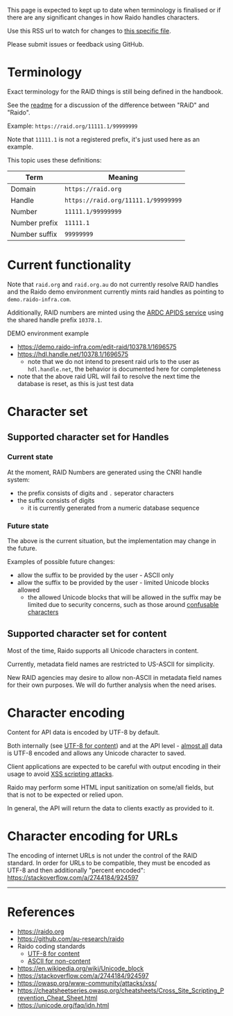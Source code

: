 This page is expected to kept up to date when terminology is finalised or if 
there are any significant changes in how Raido handles characters.

Use this RSS url to watch for changes to 
[this specific file](https://github.com/au-research/raido/commits/main/doc/character-sets-and-encodings.md.atom).


Please submit issues or feedback using GitHub.


# Terminology

Exact terminology for the RAID things is still being defined in the handbook.

See the [readme](../readme.md#raid-vs-raido) for a discussion of the difference
between "RAiD" and "Raido".

Example: `https://raid.org/11111.1/99999999`

Note that `11111.1` is not a registered prefix, it's just used here as an 
example.

This topic uses these definitions:

| Term          | Meaning                             |
|---------------|-------------------------------------|
| Domain        | `https://raid.org`                  |
| Handle        | `https://raid.org/11111.1/99999999` |
| Number        | `11111.1/99999999`                  |
| Number prefix | `11111.1`                           |
| Number suffix | `99999999`                          |


# Current functionality 

Note that `raid.org` and `raid.org.au` do not currently resolve RAID handles 
and the Raido demo environment currently mints raid handles as pointing to 
`demo.raido-infra.com`.

Additionally, RAID numbers are minted using the 
[ARDC APIDS service](https://github.com/au-research/ANDS-Registry-Core) 
using the shared handle prefix `10378.1`. 


DEMO environment example 
* https://demo.raido-infra.com/edit-raid/10378.1/1696575 
* https://hdl.handle.net/10378.1/1696575
  * note that we do not intend to present raid urls to the user as 
  `hdl.handle.net`, the behavior is documented here for completeness 
* note that the above raid URL will fail to resolve the next time the
  database is reset, as this is just test data


# Character set

## Supported character set for Handles

### Current state

At the moment, RAID Numbers are generated using the CNRI handle system:
* the prefix consists of digits and `.` seperator characters
* the suffix consists of digits
  * it is currently generated from a numeric database sequence


### Future state

The above is the current situation, but the implementation may change in the
future.

Examples of possible future changes:
* allow the suffix to be provided by the user - ASCII only
* allow the suffix to be provided by the user - limited Unicode blocks allowed
  * the allowed Unicode blocks that will be allowed in the suffix may be 
    limited due to security concerns, such as those around 
    [confusable characters](https://unicode.org/faq/idn.html#15aa)


## Supported character set for content

Most of the time, Raido supports all Unicode characters in content.

Currently, metadata field names are restricted to US-ASCII for simplicity.

New RAID agencies may desire to allow non-ASCII in metadata field names for
their own purposes.  We will do further analysis when the need arises.


# Character encoding

Content for API data is encoded by UTF-8 by default.

Both internally (see 
[UTF-8 for content](./code/standard.md#utf-8-encoding-for-all-non-ascii-content))
and at the API level - 
[almost all](./code/standard.md#ascii-for-non-content--urls-filenames-) 
data is UTF-8 encoded and allows any Unicode 
character to saved.

Client applications are expected to be careful with output encoding in their 
usage to avoid
[XSS scripting attacks](https://owasp.org/www-community/attacks/xss/).

Raido may perform some HTML input sanitization on some/all fields, but that 
is not to be expected or relied upon.

In general, the API will return the data to clients exactly as provided to it.


# Character encoding for URLs

The encoding of internet URLs is not under the control of the RAID standard.
In order for URLs to be compatible, they must be encoded as UTF-8 and then 
additionally "percent encoded": https://stackoverflow.com/a/2744184/924597


---  

# References 

* https://raido.org
* https://github.com/au-research/raido
* Raido coding standards
  * [UTF-8 for content](./code/standard.md#utf-8-encoding-for-all-non-ascii-content)
  * [ASCII for non-content](./code/standard.md#ascii-for-non-content--urls-filenames-)
* https://en.wikipedia.org/wiki/Unicode_block
* https://stackoverflow.com/a/2744184/924597
* https://owasp.org/www-community/attacks/xss/
* https://cheatsheetseries.owasp.org/cheatsheets/Cross_Site_Scripting_Prevention_Cheat_Sheet.html
* https://unicode.org/faq/idn.html

